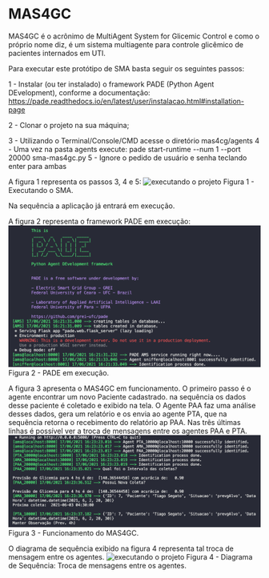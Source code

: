 # MAS4GC

MAS4GC é o acrônimo de MultiAgent System for Glicemic Control e como o próprio nome diz, é um sistema multiagente para controle glicêmico de pacientes internados em UTI.

Para executar este protótipo de SMA basta seguir os seguintes passos:

1 - Instalar (ou ter instalado) o  framework PADE (Python Agent DEvelopment), conforme a documentação: https://pade.readthedocs.io/en/latest/user/instalacao.html#installation-page

2 - Clonar o projeto na sua máquina;

3 - Utilizando o Terminal/Console/CMD acesse o diretório mas4cg/agents
4 - Uma vez na pasta agents execute: pade start-runtime --num 1 --port 20000 sma-mas4gc.py
5 - Ignore o pedido de usuário e senha teclando enter para ambas

A figura 1 representa os passos 3, 4 e 5:
![executando o projeto](https://github.com/tiagosegato/mas4gc/blob/main/others/pro-1.png?raw=true)
Figura 1 - Executando o SMA.

Na sequência a aplicação já entrará em execução.

A figura 2 representa o framework PADE em execução:
![executando o projeto](https://github.com/tiagosegato/mas4gc/blob/main/others/pro-2.png?raw=true)
Figura 2 - PADE em execução.

A figura 3 apresenta o MAS4GC em funcionamento. O primeiro passo é o agente encontrar um novo Paciente cadastrado. na sequência os dados desse paciente é coletado e exibido na tela. O Agente PAA faz uma análise desses dados, gera um relatório e os envia ao agente PTA, que na sequência retorna o recebimento do relatório ap PAA. Nas três últimas linhas é possível ver a troca de mensagens entre os agentes PAA e PTA.
![executando o projeto](https://github.com/tiagosegato/mas4gc/blob/main/others/pro-3.png?raw=true)
Figura 3 - Funcionamento do MAS4GC.

O diagrama de sequência exibido na figura 4 representa tal troca de mensagem entre os agentes.
![executando o projeto](https://github.com/tiagosegato/mas4gc/blob/main/others/pro-5.png?raw=true)
Figura 4 - Diagrama de Sequência: Troca de mensagens entre os agentes.

